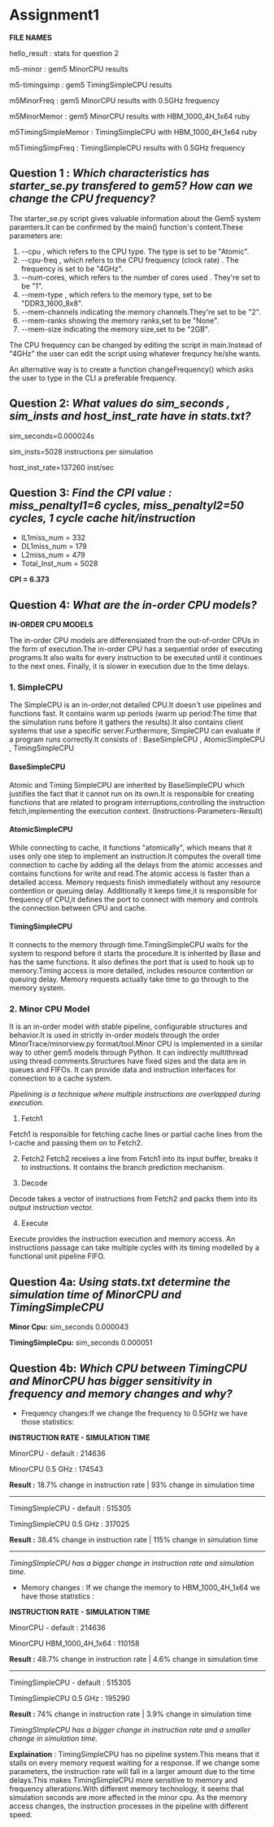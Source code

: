 # Assignment1




**FILE NAMES**

hello_result : stats for question 2

m5-minor : gem5 MinorCPU results

m5-timingsimp : gem5 TimingSimpleCPU results

m5MinorFreq : gem5 MinorCPU results with 0.5GHz frequency 

m5MinorMemor : gem5 MinorCPU results with HBM_1000_4H_1x64 ruby

m5TimingSimpleMemor : TimingSimpleCPU with HBM_1000_4H_1x64 ruby

m5TimingSimpFreq : TimingSimpleCPU results with 0.5GHz frequency 





## Question 1 : *Which characteristics has starter_se.py transfered to gem5? How can we change the CPU  frequency?*


The starter_se.py script gives valuable information about the Gem5 system paramters.It can be confirmed by the main() function's content.These parameters are:

1. --cpu , which refers to the CPU type. The type is set to be "Atomic".
2. --cpu-freq , which refers to the CPU frequency (clock rate) . The frequency is set to be "4GHz".
3. --num-cores, which refers to the number of cores used . They're set to be "1".
4. --mem-type , which refers to the memory type, set to be "DDR3_1600_8x8".
5. --mem-channels indicating the memory channels.They're set to be "2".
6. --mem-ranks showing the memory ranks,set to be "None".
7. --mem-size indicating the memory size,set to be "2GB".


The CPU frequency can be changed by editing the script in main.Instead of "4GHz" the user can edit the script using whatever frequncy he/she wants.

An alternative way is to create a function changeFrequency() which asks the user to type in the CLI a preferable frequency.



## Question 2: *What values do sim_seconds , sim_insts and host_inst_rate have in stats.txt?*

sim_seconds=0.000024s

sim_insts=5028 instructions per simulation

host_inst_rate=137260 inst/sec



## Question 3: *Find the CPI value : miss_penaltyl1=6 cycles,  miss_penaltyl2=50 cycles, 1 cycle cache hit/instruction*

- IL1miss_num = 332
- DL1miss_num = 179
- L2miss_num = 479
- Total_Inst_num = 5028

 **CPI = 6.373**



## Question 4: *What are the in-order CPU models?*


**IN-ORDER CPU MODELS**


The in-order CPU models are differensiated from the out-of-order CPUs in the form of execution.The in-order CPU  has a sequential order of executing programs.It also waits for every instruction to be executed until it continues to the next ones. Finally, it is slower in execution due to the time delays.   


### 1. SimpleCPU

The SimpleCPU is an in-order,not detailed CPU.It doesn't use pipelines and functions fast. It contains warm up periods (warm up period:The time that the simulation runs before it gathers the results).It also contains client systems that use a specific server.Furthermore, SimpleCPU can evaluate if a program runs correctly.It consists of :
BaseSimpleCPU , AtomicSimpleCPU , TimingSimpleCPU


#### BaseSimpleCPU
 
Atomic and Timing SimpleCPU are inherited by BaseSimpleCPU which justifies the fact that it cannot run on its own.It is responsible for creating functions that are related to program interruptions,controlling the instruction fetch,implementing the execution context. (Instructions-Parameters-Result)


#### AtomicSimpleCPU

While connecting to cache, it functions "atomically", which means that it uses only one step to implement an instruction.It computes the overall time connection to cache by adding all the delays from the atomic accesses and contains functions for write and read.The atomic access is faster than a detailed access. Memory requests finish immediately without any resource contention or queuing delay.
Additionally it keeps time,it is responsible for frequency of CPU,it defines the port to connect with memory and controls the connection between CPU and cache.  


#### TimingSimpleCPU
It connects to the memory through time.TimingSimpleCPU waits for the system to respond before it starts the procedure.It is inherited by Base and has the same functions. It also defines the port that is used to hook up to memory.Timing access is more detailed, includes resource contention or queuing delay.
Memory requests actually take time to go through to the memory system.



### 2. Minor CPU Model
It is an in-order model with stable pipeline, configurable structures and behavior.It is used in strictly in-order models through the order MinorTrace/minorview.py format/tool.Minor CPU is implemented in a similar way to other gem5 models through Python. It can indirectly multithread using thread comments.Structures have fixed sizes and the data are in queues and FIFOs.
It can provide data and instruction interfaces for connection to a cache system.

*Pipelining is a technique where multiple instructions are overlapped during execution.*

1. Fetch1

Fetch1 is responsible for fetching cache lines or partial cache lines from the I-cache and passing them on to Fetch2.

2. Fetch2
Fetch2 receives a line from Fetch1 into its input buffer, breaks it to instructions. It contains the branch prediction mechanism.

3. Decode 

Decode takes a vector of instructions from Fetch2 and packs them into its output instruction vector.


4. Execute 

Execute provides the instruction execution and memory access. An instructions passage can take multiple cycles with its timing modelled by a functional unit pipeline FIFO.

## Question 4a: *Using stats.txt determine the simulation time of MinorCPU and TimingSimpleCPU*

   **Minor Cpu:**
   sim_seconds 0.000043

   **TimingSimpleCpu:**
   sim_seconds 0.000051


## Question 4b: *Which CPU between TimingCPU and MinorCPU has bigger sensitivity in frequency and memory changes and why?*

- Frequency changes:If we change the frequency to 0.5GHz we have those statistics:



**INSTRUCTION RATE - SIMULATION TIME**

MinorCPU - default : 214636   

MinorCPU 0.5 GHz :   174543

**Result :** 18.7% change in instruction rate | 93% change in simulation time 

-------------------------------------------------------------------------



TimingSimpleCPU - default : 515305

TimingSimpleCPU 0.5 GHz : 317025

**Result :** 38.4% change in instruction rate | 115% change in simulation time 

----------------------------------------------------------------------------


*TimingSImpleCPU has a bigger change in instruction rate and simulation time.*



- Memory changes : If we change the memory to HBM_1000_4H_1x64  we have those statistics : 



**INSTRUCTION RATE - SIMULATION TIME**

MinorCPU - default : 214636

MinorCPU  HBM_1000_4H_1x64 :  110158

**Result :** 48.7% change in instruction rate | 4.6% change in simulation time 

---------------------------------------------------------------------------



TimingSimpleCPU - default : 515305

TimingSimpleCPU 0.5 GHz : 195290

**Result :** 74% change in instruction rate | 3.9% change in simulation time 



*TimingSImpleCPU has a bigger change in instruction rate and a smaller change in simulation time.*



**Explaination** : TimingSimpleCPU has no pipeline system.This means that it stalls on every memory request waiting for a response. If we change some parameters, the instruction rate will fall in a larger amount due to the time delays.This makes TimingSimpleCPU more sensitive to memory and frequency alterations.With different memory technology, it seems that simulation seconds are more affected in the minor cpu. As the memory access changes, the instruction processes in the pipeline with different speed.












